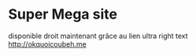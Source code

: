 # Super Mega site 

disponible droit maintenant grâce  au lien ultra right text http://okquoicoubeh.me
